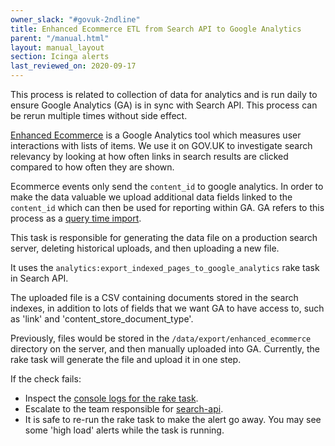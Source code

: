 ```yaml
---
owner_slack: "#govuk-2ndline"
title: Enhanced Ecommerce ETL from Search API to Google Analytics
parent: "/manual.html"
layout: manual_layout
section: Icinga alerts
last_reviewed_on: 2020-09-17
---
```


This process is related to collection of data for analytics and is run daily to
ensure Google Analytics (GA) is in sync with Search API. This process can be
rerun multiple times without side effect.

[Enhanced Ecommerce](https://developers.google.com/analytics/devguides/collection/analyticsjs/enhanced-ecommerce)
is a Google Analytics tool which measures user interactions with lists of items.
We use it on GOV.UK to investigate search relevancy by looking at how often
links in search results are clicked compared to how often they are shown.

Ecommerce events only send the `content_id` to google analytics. In order to make the data valuable we upload additional data fields linked to the `content_id` which can then be used for reporting within GA. GA refers to this process as a [query time import](https://support.google.com/analytics/answer/6071511?hl=en).

This task is responsible for generating the data file on a production
search server, deleting historical uploads, and then uploading a new file.

It uses the `analytics:export_indexed_pages_to_google_analytics` rake task
in Search API.

The uploaded file is a CSV containing documents stored in the search indexes,
in addition to lots of fields that we want GA to have access to, such as 'link'
and 'content_store_document_type'.

Previously, files would be stored in the `/data/export/enhanced_ecommerce`
directory on the server, and then manually uploaded into GA.
Currently, the rake task will generate the file and upload it in one step.

If the check fails:

- Inspect the [console logs for the rake task](https://deploy.blue.production.govuk.digital/job/enhanced_ecommerce_search_api/).
- Escalate to the team responsible for [search-api](/apps/search-api.html).
- It is safe to re-run the rake task to make the alert go away.
  You may see some 'high load' alerts while the task is running.
